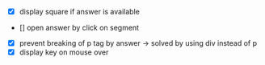 - [x] display square if answer is available
- [] open answer by click on segment
- [x] prevent breaking of p tag by answer -> solved by using div instead of p
- [x] display key on mouse over
